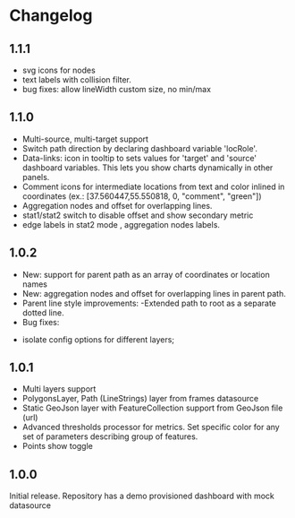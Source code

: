 # Changelog

## 1.1.1

* svg icons for nodes
* text labels with collision filter.
* bug fixes: allow lineWidth custom size, no min/max

## 1.1.0

* Multi-source, multi-target support
* Switch path direction by declaring dashboard variable 'locRole'.
* Data-links: icon in tooltip to sets values for 'target' and 'source' dashboard variables. 
This lets you show charts dynamically in other panels.
* Comment icons for intermediate locations from text and color inlined in coordinates (ex.: [37.560447,55.550818, 0, "comment", "green"])
* Aggregation nodes and offset for overlapping lines.
* stat1/stat2 switch to disable offset and show secondary metric
* edge labels in stat2 mode , aggregation nodes labels.

## 1.0.2

* New: support for parent path as an array of coordinates or location names
* New: aggregation nodes and offset for overlapping lines in parent path.
* Parent line style improvements:
  -Extended path to root as a separate dotted line.    
* Bug fixes: 
 - isolate config options for different layers;  


## 1.0.1

- Multi layers support
- PolygonsLayer, Path (LineStrings) layer from frames datasource 
- Static GeoJson layer with FeatureCollection support from GeoJson file (url)
- Advanced thresholds processor for metrics. Set specific color for any set of parameters describing group of features.
- Points show toggle

## 1.0.0 

Initial release.
Repository has a demo provisioned dashboard with mock datasource 
